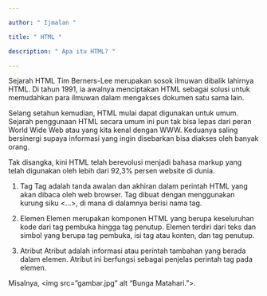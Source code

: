 ```yaml
---

author: " Ijmalan "

title: " HTML "

description: " Apa itu HTML? "

---
```


Sejarah HTML 
Tim Berners-Lee merupakan sosok ilmuwan dibalik lahirnya HTML. Di tahun 1991, ia awalnya menciptakan HTML sebagai solusi untuk memudahkan para ilmuwan dalam mengakses dokumen satu sama lain. 

Selang setahun kemudian, HTML mulai dapat digunakan untuk umum. Sejarah penggunaan HTML secara umum ini pun tak bisa lepas dari peran World Wide Web atau yang kita kenal dengan WWW. Keduanya saling bersinergi supaya informasi yang ingin disebarkan bisa diakses oleh banyak orang. 

Tak disangka, kini HTML telah berevolusi menjadi bahasa markup yang telah digunakan oleh lebih dari 92,3% persen website di dunia. 

1. Tag
Tag adalah tanda awalan dan akhiran dalam perintah HTML yang akan dibaca oleh web browser. Tag dibuat dengan menggunakan kurung siku <…>, di mana di dalamnya berisi nama tag.  

2. Elemen 
Elemen merupakan komponen HTML yang berupa keseluruhan kode dari tag pembuka hingga tag penutup. Elemen terdiri dari teks dan simbol yang berupa tag pembuka, isi tag atau konten, dan tag penutup. 

3. Atribut 
Atribut adalah informasi atau perintah tambahan yang berada dalam elemen. Atribut ini berfungsi sebagai penjelas perintah tag pada elemen. 

Misalnya, <img src=”gambar.jpg” alt “Bunga Matahari.”>. 
